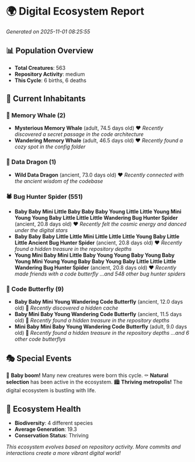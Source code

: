 # 🌍 Digital Ecosystem Report
*Generated on 2025-11-01 08:25:55*

## 📊 Population Overview
- **Total Creatures**: 563
- **Repository Activity**: medium
- **This Cycle**: 6 births, 6 deaths

## 👥 Current Inhabitants

### 🐋 Memory Whale (2)
- **Mysterious Memory Whale** (adult, 74.5 days old) ❤️
  *Recently discovered a secret passage in the code architecture*
- **Wandering Memory Whale** (adult, 46.5 days old) ❤️
  *Recently found a cozy spot in the config folder*

### 🐉 Data Dragon (1)
- **Wild Data Dragon** (ancient, 73.0 days old) ❤️
  *Recently connected with the ancient wisdom of the codebase*

### 🕷️ Bug Hunter Spider (551)
- **Baby Baby Mini Little Baby Baby Baby Young Little Little Young Mini Young Young Baby Little Little Little Wandering Bug Hunter Spider** (ancient, 20.8 days old) ❤️
  *Recently felt the cosmic energy and danced under the digital stars*
- **Baby Baby Baby Little Little Mini Little Little Little Young Baby Little Little Ancient Bug Hunter Spider** (ancient, 20.8 days old) ❤️
  *Recently found a hidden treasure in the repository depths*
- **Young Mini Baby Mini Little Baby Young Young Baby Young Baby Young Mini Young Young Baby Baby Young Baby Little Little Little Wandering Bug Hunter Spider** (ancient, 20.8 days old) ❤️
  *Recently made friends with a code butterfly*
  *...and 548 other bug hunter spiders*

### 🦋 Code Butterfly (9)
- **Baby Baby Mini Young Wandering Code Butterfly** (ancient, 12.0 days old) 💛
  *Recently discovered a hidden cache*
- **Baby Mini Baby Young Wandering Code Butterfly** (ancient, 11.5 days old) 💛
  *Recently found a hidden treasure in the repository depths*
- **Mini Baby Mini Baby Young Wandering Code Butterfly** (adult, 9.0 days old) 💚
  *Recently found a hidden treasure in the repository depths*
  *...and 6 other code butterflys*

## 🎭 Special Events

🎉 **Baby boom!** Many new creatures were born this cycle.
⚰️ **Natural selection** has been active in the ecosystem.
🏙️ **Thriving metropolis!** The digital ecosystem is bustling with life.

## 🔬 Ecosystem Health
- **Biodiversity**: 4 different species
- **Average Generation**: 19.3
- **Conservation Status**: Thriving

*This ecosystem evolves based on repository activity. More commits and interactions create a more vibrant digital world!*